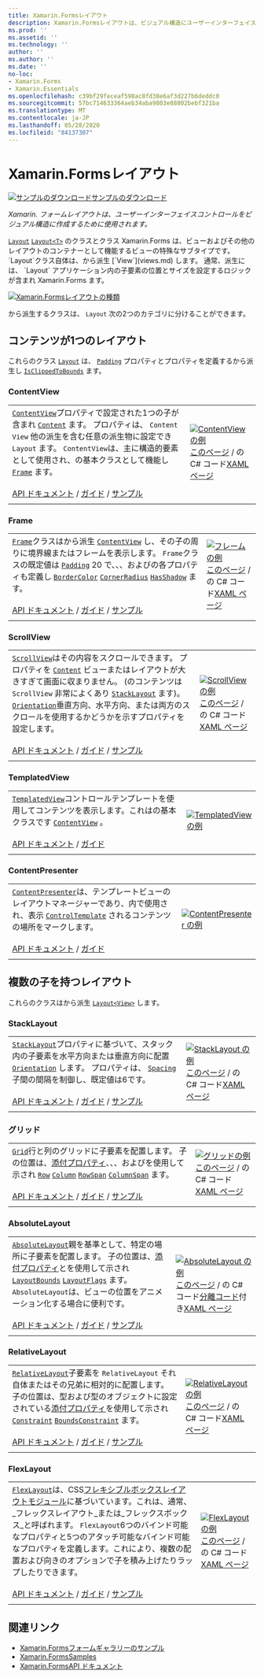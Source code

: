 ```yaml
---
title: Xamarin.Formsレイアウト
description: Xamarin.Formsレイアウトは、ビジュアル構造にユーザーインターフェイスコントロールを作成するために使用されます。 この記事では、に含まれているレイアウトの一覧を示し Xamarin.Forms ます。
ms.prod: ''
ms.assetid: ''
ms.technology: ''
author: ''
ms.author: ''
ms.date: ''
no-loc:
- Xamarin.Forms
- Xamarin.Essentials
ms.openlocfilehash: c39bf29feceaf598ac8fd38e6af3d227b6deddc0
ms.sourcegitcommit: 57bc714633364aeb34aba9803e88802bebf321ba
ms.translationtype: MT
ms.contentlocale: ja-JP
ms.lasthandoff: 05/28/2020
ms.locfileid: "84137307"
---
```

# <a name="xamarinforms-layouts"></a>Xamarin.Formsレイアウト

[![サンプルのダウンロード](~/media/shared/download.png)サンプルのダウンロード](https://docs.microsoft.com/samples/xamarin/xamarin-forms-samples/formsgallery)

_Xamarin. フォームレイアウトは、ユーザーインターフェイスコントロールをビジュアル構造に作成するために使用されます。_

[`Layout`](xref:Xamarin.Forms.Layout) [`Layout<T>`](xref:Xamarin.Forms.Layout`1) のクラスとクラス Xamarin.Forms は、ビューおよびその他のレイアウトのコンテナーとして機能するビューの特殊なサブタイプです。 `Layout`クラス自体は、から派生 [`View`](views.md) します。 通常、派生には、 `Layout` アプリケーション内の子要素の位置とサイズを設定するロジックが含まれ Xamarin.Forms ます。

[![Xamarin.Formsレイアウトの種類](layouts-images/layouts-sml.png "[!ファンド.NO LOC (Xamarin)] レイアウトの種類")](layouts-images/layouts.png#lightbox "[!ファンド.NO LOC (Xamarin)] レイアウトの種類")

から派生するクラスは、 `Layout` 次の2つのカテゴリに分けることができます。

## <a name="layouts-with-single-content"></a>コンテンツが1つのレイアウト

これらのクラス [`Layout`](xref:Xamarin.Forms.Layout) は、 [`Padding`](xref:Xamarin.Forms.Layout.Padding) プロパティとプロパティを定義するから派生し [`IsClippedToBounds`](xref:Xamarin.Forms.Layout.IsClippedToBounds) ます。

<a name="contentView" />

### <a name="contentview"></a>ContentView

|     |     |
| --- | --- |
| [`ContentView`](xref:Xamarin.Forms.ContentView)プロパティで設定された1つの子が含まれ [`Content`](xref:Xamarin.Forms.ContentView.Content) ます。 プロパティは、 `Content` `View` 他の派生を含む任意の派生物に設定でき `Layout` ます。 `ContentView`は、主に構造的要素として使用され、の基本クラスとして機能し [`Frame`](#frame) ます。<br /><br />[API ドキュメント](xref:Xamarin.Forms.ContentView)  / [ガイド](~/xamarin-forms/user-interface/layouts/contentview.md)  / [サンプル](https://docs.microsoft.com/samples/xamarin/xamarin-forms-samples/userinterface-contentviewdemos/) | [![ContentView の例](layouts-images/ContentView.png "ContentView の例")](layouts-images/ContentView-Large.png#lightbox "ContentView の例")<br />[このページ](https://github.com/xamarin/xamarin-forms-samples/blob/master/FormsGallery/FormsGallery/FormsGallery/CodeExamples/ContentViewDemoPage.cs)  /  の C# コード[XAML ページ](https://github.com/xamarin/xamarin-forms-samples/blob/master/FormsGallery/FormsGallery/FormsGallery/XamlExamples/ContentViewDemoPage.xaml) |
|     |     |

<a named="frame" />

### <a name="frame"></a>Frame

|     |     |
| --- | --- |
| [`Frame`](xref:Xamarin.Forms.Frame)クラスはから派生 [`ContentView`](#contentView) し、その子の周りに境界線またはフレームを表示します。 `Frame`クラスの既定値は [`Padding`](xref:Xamarin.Forms.Layout.Padding) 20 で、、、およびの各プロパティも定義し [`BorderColor`](xref:Xamarin.Forms.Frame.BorderColor) [`CornerRadius`](xref:Xamarin.Forms.Frame.CornerRadius) [`HasShadow`](xref:Xamarin.Forms.Frame.HasShadow) ます。<br /><br />[API ドキュメント](xref:Xamarin.Forms.Frame)  / [ガイド](~/xamarin-forms/user-interface/layouts/frame.md)  / [サンプル](https://docs.microsoft.com/samples/xamarin/xamarin-forms-samples/userinterface-frame/) | [![フレームの例](layouts-images/Frame.png "フレームの例")](layouts-images/Frame-Large.png#lightbox "フレームの例")<br />[このページ](https://github.com/xamarin/xamarin-forms-samples/blob/master/FormsGallery/FormsGallery/FormsGallery/CodeExamples/FrameDemoPage.cs)  /  の C# コード[XAML ページ](https://github.com/xamarin/xamarin-forms-samples/blob/master/FormsGallery/FormsGallery/FormsGallery/XamlExamples/FrameDemoPage.xaml) |
|     |     |

<a name="scrollView" />

### <a name="scrollview"></a>ScrollView

|     |     |
| --- | --- |
| [`ScrollView`](xref:Xamarin.Forms.ScrollView)はその内容をスクロールできます。 プロパティを [`Content`](xref:Xamarin.Forms.ScrollView.Content) ビューまたはレイアウトが大きすぎて画面に収まりません。 (のコンテンツは `ScrollView` 非常によくあり [`StackLayout`](#stackLayout) ます)。[`Orientation`](xref:Xamarin.Forms.ScrollView.Orientation)垂直方向、水平方向、または両方のスクロールを使用するかどうかを示すプロパティを設定します。<br /><br />[API ドキュメント](xref:Xamarin.Forms.ScrollView)  / [ガイド](~/xamarin-forms/user-interface/layouts/scroll-view.md)  / [サンプル](https://docs.microsoft.com/samples/xamarin/xamarin-forms-samples/userinterface-layout) | [![ScrollView の例](layouts-images/ScrollView.png "ScrollView の例")](layouts-images/ScrollView-Large.png#lightbox "ScrollView の例")<br />[このページ](https://github.com/xamarin/xamarin-forms-samples/blob/master/FormsGallery/FormsGallery/FormsGallery/CodeExamples/ScrollViewDemoPage.cs)  /  の C# コード[XAML ページ](https://github.com/xamarin/xamarin-forms-samples/blob/master/FormsGallery/FormsGallery/FormsGallery/XamlExamples/ScrollViewDemoPage.xaml) |
|     |     |

### <a name="templatedview"></a>TemplatedView

|     |     |
| --- | --- |
| [`TemplatedView`](xref:Xamarin.Forms.TemplatedView)コントロールテンプレートを使用してコンテンツを表示します。これはの基本クラスです [`ContentView`](#contentView) 。<br /><br />[API ドキュメント](xref:Xamarin.Forms.TemplatedView)  / [ガイド](~/xamarin-forms/app-fundamentals/templates/control-template.md) | [![TemplatedView の例](layouts-images/TemplatedView.png "TemplatedView の例")](layouts-images/TemplatedView.png#lightbox "TemplatedView の例") |
|     |     |

### <a name="contentpresenter"></a>ContentPresenter

|     |     |
| --- | --- |
| [`ContentPresenter`](xref:Xamarin.Forms.ContentPresenter)は、テンプレートビューのレイアウトマネージャーであり、内で使用され、表示 [`ControlTemplate`](xref:Xamarin.Forms.ControlTemplate) されるコンテンツの場所をマークします。<br /><br />[API ドキュメント](xref:Xamarin.Forms.ContentPresenter)  / [ガイド](~/xamarin-forms/app-fundamentals/templates/control-template.md) | [![ContentPresenter の例](layouts-images/ContentPresenter.png "ContentPresenter の例")](layouts-images/ContentPresenter.png#lightbox "ContentPresenter の例") |
|     |     |

## <a name="layouts-with-multiple-children"></a>複数の子を持つレイアウト

これらのクラスはから派生 [`Layout<View>`](xref:Xamarin.Forms.Layout`1) します。

<a name="stackLayout" />

### <a name="stacklayout"></a>StackLayout

|     |     |
| --- | --- |
| [`StackLayout`](xref:Xamarin.Forms.StackLayout)プロパティに基づいて、スタック内の子要素を水平方向または垂直方向に配置 [`Orientation`](xref:Xamarin.Forms.StackLayout.Orientation) します。 プロパティは、 [`Spacing`](xref:Xamarin.Forms.StackLayout.Spacing) 子間の間隔を制御し、既定値は6です。<br /><br />[API ドキュメント](xref:Xamarin.Forms.StackLayout)  / [ガイド](~/xamarin-forms/user-interface/layouts/stacklayout.md)  / [サンプル](https://docs.microsoft.com/samples/xamarin/xamarin-forms-samples/userinterface-layout)| [![StackLayout の例](layouts-images/StackLayout.png "StackLayout の例")](layouts-images/StackLayout-Large.png#lightbox "StackLayout の例")<br />[このページ](https://github.com/xamarin/xamarin-forms-samples/blob/master/FormsGallery/FormsGallery/FormsGallery/CodeExamples/StackLayoutDemoPage.cs)  /  の C# コード[XAML ページ](https://github.com/xamarin/xamarin-forms-samples/blob/master/FormsGallery/FormsGallery/FormsGallery/XamlExamples/StackLayoutDemoPage.xaml) |
|     |     |

<a name="grid" />

### <a name="grid"></a>グリッド

|     |     |
| --- | --- |
| [`Grid`](xref:Xamarin.Forms.Grid)行と列のグリッドに子要素を配置します。 子の位置は、[添付プロパティ](~/xamarin-forms/xaml/attached-properties.md)、、、およびを使用して示され [`Row`](xref:Xamarin.Forms.Grid.RowProperty) [`Column`](xref:Xamarin.Forms.Grid.ColumnProperty) [`RowSpan`](xref:Xamarin.Forms.Grid.RowSpanProperty) [`ColumnSpan`](xref:Xamarin.Forms.Grid.ColumnSpanProperty) ます。<br /><br />[API ドキュメント](xref:Xamarin.Forms.Grid)  / [ガイド](~/xamarin-forms/user-interface/layouts/grid.md)  / [サンプル](https://docs.microsoft.com/samples/xamarin/xamarin-forms-samples/userinterface-layout) | [![グリッドの例](layouts-images/Grid.png "グリッドの例")](layouts-images/Grid-Large.png#lightbox "グリッドの例")<br />[このページ](https://github.com/xamarin/xamarin-forms-samples/blob/master/FormsGallery/FormsGallery/FormsGallery/CodeExamples/GridDemoPage.cs)  /  の C# コード[XAML ページ](https://github.com/xamarin/xamarin-forms-samples/blob/master/FormsGallery/FormsGallery/FormsGallery/XamlExamples/GridDemoPage.xaml) |
|     |     |

### <a name="absolutelayout"></a>AbsoluteLayout

|     |     |
| --- | --- |
| [`AbsoluteLayout`](xref:Xamarin.Forms.AbsoluteLayout)親を基準として、特定の場所に子要素を配置します。 子の位置は、[添付プロパティ](~/xamarin-forms/xaml/attached-properties.md)とを使用して示され [`LayoutBounds`](xref:Xamarin.Forms.AbsoluteLayout.LayoutBoundsProperty) [`LayoutFlags`](xref:Xamarin.Forms.AbsoluteLayout.LayoutFlagsProperty) ます。 `AbsoluteLayout`は、ビューの位置をアニメーション化する場合に便利です。<br /><br />[API ドキュメント](xref:Xamarin.Forms.AbsoluteLayout)  / [ガイド](~/xamarin-forms/user-interface/layouts/absolute-layout.md)  / [サンプル](https://docs.microsoft.com/samples/xamarin/xamarin-forms-samples/userinterface-layout) | [![AbsoluteLayout の例](layouts-images/AbsoluteLayout.png "AbsoluteLayout の例")](layouts-images/AbsoluteLayout-Large.png#lightbox "AbsoluteLayout の例")<br />[このページ](https://github.com/xamarin/xamarin-forms-samples/blob/master/FormsGallery/FormsGallery/FormsGallery/CodeExamples/AbsoluteLayoutDemoPage.cs)  /  の C# コード[分離コード](https://github.com/xamarin/xamarin-forms-samples/blob/master/FormsGallery/FormsGallery/FormsGallery/XamlExamples/AbsoluteLayoutDemoPage.xaml.cs)付き[XAML ページ](https://github.com/xamarin/xamarin-forms-samples/blob/master/FormsGallery/FormsGallery/FormsGallery/XamlExamples/AbsoluteLayoutDemoPage.xaml) |
|     |     |

### <a name="relativelayout"></a>RelativeLayout

|     |     |
| --- | --- |
| [`RelativeLayout`](xref:Xamarin.Forms.RelativeLayout)子要素を `RelativeLayout` それ自体またはその兄弟に相対的に配置します。 子の位置は、型および型のオブジェクトに設定されている[添付プロパティ](~/xamarin-forms/xaml/attached-properties.md)を使用して示され [`Constraint`](xref:Xamarin.Forms.Constraint) [`BoundsConstraint`](xref:Xamarin.Forms.Constraint) ます。<br /><br />[API ドキュメント](xref:Xamarin.Forms.RelativeLayout)  / [ガイド](~/xamarin-forms/user-interface/layouts/relative-layout.md)  / [サンプル](https://docs.microsoft.com/samples/xamarin/xamarin-forms-samples/userinterface-layout) | [![RelativeLayout の例](layouts-images/RelativeLayout.png "RelativeLayout の例")](layouts-images/RelativeLayout-Large.png#lightbox "RelativeLayout の例")<br />[このページ](https://github.com/xamarin/xamarin-forms-samples/blob/master/FormsGallery/FormsGallery/FormsGallery/CodeExamples/RelativeLayoutDemoPage.cs)  /  の C# コード[XAML ページ](https://github.com/xamarin/xamarin-forms-samples/blob/master/FormsGallery/FormsGallery/FormsGallery/XamlExamples/RelativeLayoutDemoPage.xaml) |
|     |     |

### <a name="flexlayout"></a>FlexLayout

|     |     |
| --- | --- |
| [`FlexLayout`](xref:Xamarin.Forms.FlexLayout)は、CSS[フレキシブルボックスレイアウトモジュール](https://www.w3.org/TR/css-flexbox-1/)に基づいています。これは、通常、_フレックスレイアウト_または_フレックスボックス_と呼ばれます。 `FlexLayout`6つのバインド可能なプロパティと5つのアタッチ可能なバインド可能なプロパティを定義します。これにより、複数の配置および向きのオプションで子を積み上げたりラップしたりできます。<br /><br />[API ドキュメント](xref:Xamarin.Forms.FlexLayout)  / [ガイド](~/xamarin-forms/user-interface/layouts/flex-layout.md)  / [サンプル](https://docs.microsoft.com/samples/xamarin/xamarin-forms-samples/userinterface-flexlayoutdemos) | [![FlexLayout の例](layouts-images/FlexLayout.png "FlexLayout の例")](layouts-images/FlexLayout-Large.png#lightbox "FlexLayout の例")<br />[このページ](https://github.com/xamarin/xamarin-forms-samples/blob/master/FormsGallery/FormsGallery/FormsGallery/CodeExamples/FlexLayoutDemoPage.cs)  /  の C# コード[XAML ページ](https://github.com/xamarin/xamarin-forms-samples/blob/master/FormsGallery/FormsGallery/FormsGallery/XamlExamples/FlexLayoutDemoPage.xaml) |
|     |     |

## <a name="related-links"></a>関連リンク

- [Xamarin.Formsフォームギャラリーのサンプル](https://docs.microsoft.com/samples/xamarin/xamarin-forms-samples/formsgallery)
- [Xamarin.FormsSamples](https://docs.microsoft.com/samples/browse/?products=xamarin&term=Xamarin.Forms)
- [Xamarin.FormsAPI ドキュメント](https://docs.microsoft.com/dotnet/api/xamarin.forms?view=xamarin-forms)
